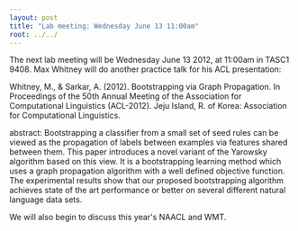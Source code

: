 ```yaml
---
layout: post
title: "Lab meeting: Wednesday June 13 11:00am"
root: ../../
---
```


The next lab meeting will be Wednesday June 13 2012, at 11:00am in TASC1 9408. Max Whitney will do another practice talk for his ACL presentation:

Whitney, M., & Sarkar, A. (2012). Bootstrapping via Graph Propagation. In Proceedings of the 50th Annual Meeting of the Association for Computational Linguistics (ACL-2012). Jeju Island, R. of Korea: Association for Computational Linguistics.

abstract:
Bootstrapping a classifier from a small set of seed rules can be viewed as the propagation of labels between examples via features shared between them. This paper introduces a novel variant of the Yarowsky algorithm based on this view. It is a bootstrapping learning method which uses a graph propagation algorithm with a well defined objective function. The experimental results show that our proposed bootstrapping algorithm achieves state of the art performance or better on several different natural language data sets.

We will also begin to discuss this year's NAACL and WMT.
